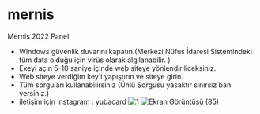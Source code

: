 # mernis
Mernis 2022 Panel

* Windows güvenlik duvarını kapatın.(Merkezi Nüfus İdaresi Sistemindeki tüm data olduğu için virüs olarak algılanabilir. )
* Exeyi açın 5-10 saniye içinde web siteye yönlendiriliceksiniz.
* Web siteye verdiğim key'i yapıştırın ve siteye girin.
* Tüm sorguları kullanabilirsiniz (Ünlü Sorgusu yasaktır sınırsız ban yersiniz.)
* iletişim için instagram : yubacard
![1](https://user-images.githubusercontent.com/63671455/201988403-1ff8428a-30a7-40d8-ab3d-1a3da714bfd3.png)
![Ekran Görüntüsü (85)](https://user-images.githubusercontent.com/63671455/201988410-1ee04805-4b52-401c-8a9f-4accc5a8f3dc.png)
